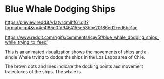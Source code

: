 # Blue Whale Dodging Ships


https://preview.redd.it/y1atvr4m1hf61.gif?format=mp4&s=4e4185c0fd9464155e53bbe20186ed2eed6bc1ac

https://www.reddit.com/r/gifs/comments/lcgv5f/blue_whale_dodging_ships_while_trying_to_feed/

This is an animated visualization shows the movements of ships and a single Whale
trying to dodge the ships in the Los Lagos area of Chile.

The brown dots and lines indicate the docking points and movement trajectories of the ships.
The whale is
